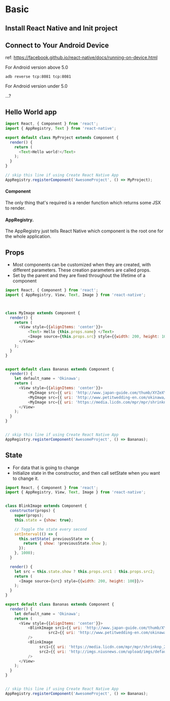 Basic
=====

## Install React Native and Init project




## Connect to Your Android Device

ref: https://facebook.github.io/react-native/docs/running-on-device.html


For Android version above 5.0

```
adb reverse tcp:8081 tcp:8081
```

For Android version under 5.0

...?


## Hello World app

```javascript
import React, { Component } from 'react';
import { AppRegistry, Text } from 'react-native';

export default class MyProject extends Component {
  render() {
    return (
      <Text>Hello world!</Text>
    );
  }
}

// skip this line if using Create React Native App
AppRegistry.registerComponent('AwesomeProject', () => MyProject);
```


#### Component

The only thing that's required is a render function which returns some JSX to render.


#### AppRegistry.

The AppRegistry just tells React Native which component is the root one for the whole application.

## Props

- Most components can be customized when they are created, with different parameters. These creation parameters are called props.
- Set by the parent and they are fixed throughout the lifetime of a component

```javascript
import React, { Component } from 'react';
import { AppRegistry, View, Text, Image } from 'react-native';



class MyImage extends Component {
  render() {
    return (
      <View style={{alignItems: 'center'}}>
          <Text> Hello {this.props.name} </Text>
          <Image source={this.props.src} style={{width: 200, height: 100}}/>
      </View>
    );
  }
}


export default class Bananas extends Component {
  render() {
    let default_name = 'Okinawa';
    return (
      <View style={{alignItems: 'center'}}>
          <MyImage src={{ uri: 'http://www.japan-guide.com/thumb/XYZeXYZe7109_375.jpg'}} name={default_name}/>
          <MyImage src={{ uri: 'http://www.petitwedding-en.com/okinawa/img/gallery/02.jpg'}} name='wedding'/>
          <MyImage src={{ uri: 'https://media.licdn.com/mpr/mpr/shrinknp_200_200/AAEAAQAAAAAAAALHAAAAJDcxNDVjYjc3LWJkZjYtNDE2Yi05NTY1LWYyNjBjODBmNDk4OA.jpg'}} name='TsungYi'/>
      </View>
    );
  }
}


// skip this line if using Create React Native App
AppRegistry.registerComponent('AwesomeProject', () => Bananas);

```


## State

- For data that is going to change
- Initialize state in the constructor, and then call setState when you want to change it.

```javascript
import React, { Component } from 'react';
import { AppRegistry, View, Text, Image } from 'react-native';


class BlinkImage extends Component {
  constructor(props) {
    super(props);
    this.state = {show: true};

    // Toggle the state every second
    setInterval(() => {
      this.setState( previousState => {
        return { show: !previousState.show };
      });
    }, 1000);
  }

  render() {
    let src = this.state.show ? this.props.src1 : this.props.src2;
    return (
      <Image source={src} style={{width: 200, height: 100}}/>
    );
  }
}

export default class Bananas extends Component {
  render() {
    let default_name = 'Okinawa';
    return (
      <View style={{alignItems: 'center'}}>
          <BlinkImage src1={{ uri: 'http://www.japan-guide.com/thumb/XYZeXYZe7109_375.jpg'}}
                   src2={{ uri: 'http://www.petitwedding-en.com/okinawa/img/gallery/02.jpg'}}
          />
          <BlinkImage
               src1={{ uri: 'https://media.licdn.com/mpr/mpr/shrinknp_200_200/AAEAAQAAAAAAAALHAAAAJDcxNDVjYjc3LWJkZjYtNDE2Yi05NTY1LWYyNjBjODBmNDk4OA.jpg'}}
               src2={{ uri: 'http://imgs.niusnews.com/upload/imgs/default/16OctE/jen28/1.jpg'}}
          />
      </View>
    );
  }
}


// skip this line if using Create React Native App
AppRegistry.registerComponent('AwesomeProject', () => Bananas);

```
